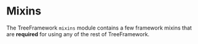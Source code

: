 # Mixins

The TreeFramework `mixins` module contains a few framework mixins that are
**required** for using any of the rest of TreeFramework.
